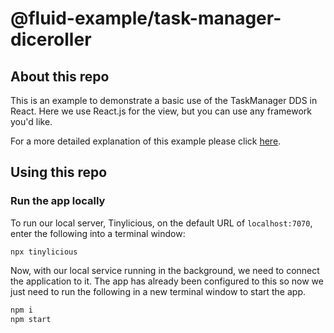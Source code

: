 # @fluid-example/task-manager-diceroller

## About this repo

This is an example to demonstrate a basic use of the TaskManager DDS in React. Here we use React.js for the view, but you can use any framework you'd like.

For a more detailed explanation of this example please click [here](TODO_RECIPE_LINK_HERE).

## Using this repo

### Run the app locally

To run our local server, Tinylicious, on the default URL of `localhost:7070`, enter the following into a terminal window:

```
npx tinylicious
```

Now, with our local service running in the background, we need to connect the application to it. The app has already been configured to this so now we just need to run the following in a new terminal window to start the app.

```bash
npm i
npm start
```
